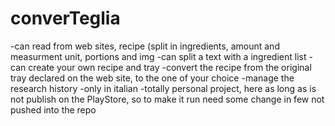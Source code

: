 # converTeglia


-can read from web sites, recipe (split in ingredients, amount and measurment unit, portions and img
-can split a text with a ingredient list
-can create your own recipe and tray
-convert the recipe from the original tray declared on the web site, to the one of your choice
-manage the research history
-only in italian
-totally personal project, here as long as is not publish on the PlayStore, so to make it run need some change in few not pushed into the repo
